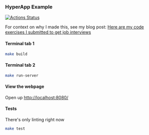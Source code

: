 
### HyperApp Example


[![Actions Status](https://github.com/umaar/hyperapp-example/workflows/Node%20CI/badge.svg)](https://github.com/umaar/hyperapp-example/actions)

For context on why I made this, see my blog post: [Here are my code exercises I submitted to get job interviews](https://umaar.com/blog/my-code-exercise-submissions-part-1/)

#### Terminal tab 1

```sh
make build
```

#### Terminal tab 2

```sh
make run-server
```

#### View the webpage

Open up [http://localhost:8080/](http://localhost:8080/)

#### Tests

There's only linting right now

```sh
make test
```

